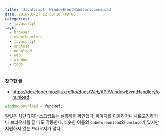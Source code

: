 ```yaml
---
title: 'JavaScript: WindowEventHandlers.onunload'
date: 2018-03-27 12:50:10 +09:00
categories:
  - javascript
tags:
  - browser
  - eventhandlers
  - javascript
  - onclose
  - onunload
  - web
  - windows
  - todo
---
```


#### 참고한 글
- https://developer.mozilla.org/ko/docs/Web/API/WindowEventHandlers/onunload

```js
window.onunload = funcRef;
```
얼럿은 차단되지만 스크립트는 실행됨을 확인했다. 페이지를 이동하거나 새로고침하거나 브라우저를 끌 때도 작동한다.
비슷한 이름의 `onbeforeunload`와 `onclose`가 있지만 지원하지 않는 브라우저가 많다.
